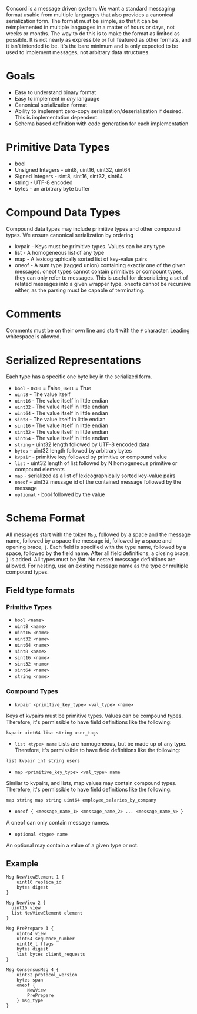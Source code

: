 Concord is a message driven system. We want a standard messaging format usable from multiple languages that also provides a canonical serialization form. The format must be simple, so that it can be reimplemented in multiple languages in a matter of hours or days, not weeks or months. The way to do this is to make the format as limited as possible. It is not nearly as expressible or full featured as other formats, and it isn't intended to be. It's the bare minimum and is only expected to be used to implement messages, not arbitrary data structures.

# Goals
 * Easy to understand binary format
 * Easy to implement in *any* language
 * Canonical serialization format
 * Ability to implement zero-copy serialization/deserialization if desired. This is implementation dependent.
 * Schema based definition with code generation for each implementation

# Primitive Data Types

* bool
* Unsigned Integers -  uint8, uint16, uint32, uint64
* Signed Integers - sint8, sint16, sint32, sint64
* string - UTF-8 encoded
* bytes -  an arbitrary byte buffer

# Compound Data Types

Compound data types may include primitive types and other compound types. We ensure canonical serialization by ordering

 * kvpair - Keys must be primitive types. Values can be any type
 * list - A homogeneous list of any type
 * map - A lexicographically sorted list of key-value pairs
 * oneof - A sum type (tagged union) containing exactly one of the given messages. oneof types cannot contain primitives or compount types, they can only refer to messages. This is useful for deserializing a set of related messages into a given wrapper type. oneofs cannot be recursive either, as the parsing must be capable of terminating.

# Comments

Comments must be on their own line and start with the `#` character. Leading whitespace is allowed.

 # Serialized Representations

 Each type has a specific one byte key in the serialized form.

* `bool` - `0x00` = False, `0x01` = True
* `uint8` - The value itself
* `uint16` - The value itself in little endian
* `uint32` - The value itself in little endian
* `uint64` - The value itself in little endian
* `sint8` - The value itself in little endian
* `sint16` - The value itself in little endian
* `sint32` - The value itself in little endian
* `sint64` - The value itself in little endian
* `string` - uint32 length followed by UTF-8 encoded data
* `bytes` - uint32 length followed by arbitrary bytes
* `kvpair` - primitive key followed by primitive or compound value
* `list` - uint32 length of list followed by N homogeneous primitive or compound elements
* `map` - serialized as a list of lexicographically sorted key-value pairs
* `oneof` - uint32 message id of the contained message followed by the message
* `optional` - bool followed by the value

# Schema Format

All messages start with the token `Msg`, followed by a space and the message name, followed by a
space the message id, followed by a space and opening brace, `{`. Each field is specified with
the type name, followed by a space, followed by the field name. After all field definitions, a
closing brace, `}` is added. All types must be *flat*. No nested messsage definitions are
allowed. For nesting, use an existing message name as the type or multiple compound types.

## Field type formats

### Primitive Types

* `bool <name>`
* `uint8 <name>`
* `uint16 <name>`
* `uint32 <name>`
* `uint64 <name>`
* `sint8 <name>`
* `sint16 <name>`
* `sint32 <name>`
* `sint64 <name>`
* `string <name>`

### Compound Types

* `kvpair <primitive_key_type> <val_type> <name>`

Keys of kvpairs must be primitive types. Values can be compound types. Therefore, it's permissible to have field definitions like the following:

```
kvpair uint64 list string user_tags
```

* `list <type> name`
Lists are homogeneous, but be made up of any type. Therefore, it's permissible to have field definitions like the following:

```
list kvpair int string users
```

* `map <primitive_key_type> <val_type> name`

Similar to kvpairs, and lists, map values may contain compound types. Therefore, it's permissible to have field definitions like the following.

```
map string map string uint64 employee_salaries_by_company
```

* `oneof { <message_name_1> <message_name_2> ... <message_name_N> }`

A oneof can only contain message names.

* `optional <type> name`

An optional may contain a value of a given type or not.

## Example

```
Msg NewViewElement 1 {
    uint16 replica_id
    bytes digest
}

Msg NewView 2 {
  uint16 view
  list NewViewElement element
}

Msg PrePrepare 3 {
    uint64 view
    uint64 sequence_number
    uint16_t flags
    bytes digest
    list bytes client_requests
}

Msg ConsensusMsg 4 {
    uint32 protocol_version
    bytes span
    oneof {
        NewView
        PrePrepare
    } msg_type
}

```



